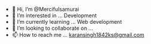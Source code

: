 - 👋 Hi, I’m @Mercifulsamurai
- 👀 I’m interested in ... Development 
- 🌱 I’m currently learning ... Web development
- 💞️ I’m looking to collaborate on ...
- 📫 How to reach me ... karansingh1842ks@gmail.com

<!---
Mercifulsamurai/Mercifulsamurai is a ✨ special ✨ repository because its `README.md` (this file) appears on your GitHub profile.
You can click the Preview link to take a look at your changes.
--->

